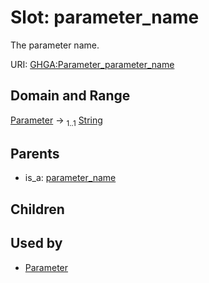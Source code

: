 
# Slot: parameter_name


The parameter name.

URI: [GHGA:Parameter_parameter_name](https://w3id.org/GHGA/Parameter_parameter_name)


## Domain and Range

[Parameter](Parameter.md) &#8594;  <sub>1..1</sub> [String](types/String.md)

## Parents

 *  is_a: [parameter_name](parameter_name.md)

## Children


## Used by

 * [Parameter](Parameter.md)
